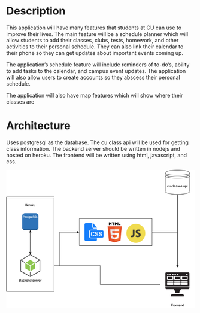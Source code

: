 # Description
This application will have many features that students at CU can use to improve their lives. The main feature will be a schedule planner which will allow students to add their classes, clubs, tests, homework, and other activities to their personal schedule. They can also link their calendar to their phone so they can get updates about important events coming up. 

The application’s schedule feature will include reminders of to-do’s, ability to add tasks to the calendar, and campus event updates. The application will also allow users to create accounts so they abscess their personal schedule.

The application will also have map features which will show where their classes are


# Architecture
Uses postgresql as the database. The cu class api will be used for getting class information. The backend server should be written in nodejs and hosted on heroku. The frontend will be written using html, javascript, and css.

![Architecture Diagram](./architecture.png)
